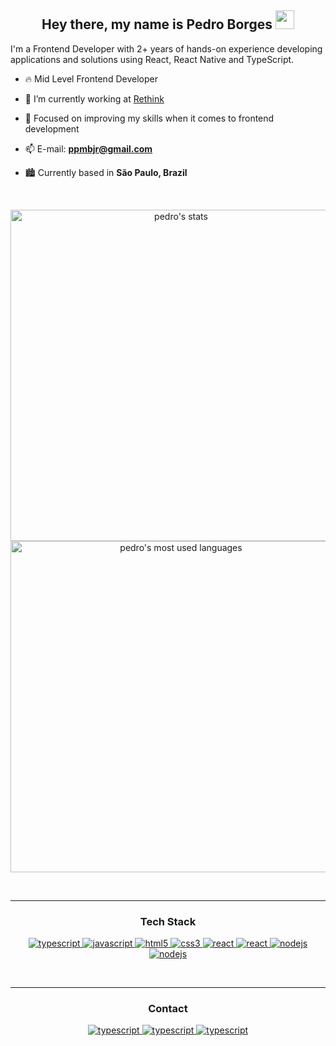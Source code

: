 <div align="center">
<h2> Hey there, my name is Pedro Borges <img src="https://github.com/pedropjr/pedropjr/blob/main/hi_gif.gif" width="30px"></h2>
</div>


I'm a Frontend Developer with 2+ years of hands-on experience developing applications and solutions using React, React Native and TypeScript.


- 🔥 Mid Level Frontend Developer

- 🔭 I’m currently working at [Rethink](https://rethink.dev/)

- 💬 Focused on improving my skills when it comes to frontend development

- 📫 E-mail: <b>ppmbjr@gmail.com</b>

- :cityscape: Currently based in <b>São Paulo, Brazil</b>


<br>

<p align="center">
<img width="530em" src="https://github-readme-stats.vercel.app/api?username=pedropjr&show_icons=true&theme=vision-friendly-dark" alt="pedro's stats"/>  
<img width="530em" src="https://github-readme-stats.vercel.app/api/top-langs/?username=pedropjr&layout=compact&theme=vision-friendly-dark" alt="pedro's most used languages"/>  
</p>

<br>
<hr>

<h3 align="center">Tech Stack</h3>
<p align="center">
    <a href="https://www.typescriptlang.org/" target="_blank"> 
    <img src="https://img.shields.io/badge/typescript-3178C6.svg?style=for-the-badge&logo=typescript&logoColor=white"
      alt="typescript"/>
  </a>
  <a href="https://developer.mozilla.org/en-US/docs/Web/JavaScript" target="_blank"> 
    <img src="https://img.shields.io/badge/Javascript-F7DF1E.svg?style=for-the-badge&logo=javascript&logoColor=black"
      alt="javascript"/> 
  </a>
  <a href="https://www.w3.org/html/" target="_blank"> 
    <img src="https://img.shields.io/badge/html-E34F26.svg?style=for-the-badge&logo=html5&logoColor=white"
      alt="html5"/> 
  </a>
  <a href="https://www.w3schools.com/css/" target="_blank">
    <img src="https://img.shields.io/badge/css-1572B6.svg?style=for-the-badge&logo=css3&logoColor=white"
      alt="css3"/>
  </a>
   <a href="https://reactnative.dev/" target="_blank"> 
    <img src="https://img.shields.io/badge/REACT_NATIVE-61DAFB.svg?style=for-the-badge&logo=react&logoColor=black"
      alt="react"/> 
  </a>
    <a href="https://reactjs.org/" target="_blank"> 
    <img src="https://img.shields.io/badge/reactjs-61DAFB.svg?style=for-the-badge&logo=react&logoColor=black"
      alt="react"/> 
  </a>
  <a href="https://nodejs.org" target="_blank"> 
    <img src="https://img.shields.io/badge/node.js-339933.svg?style=for-the-badge&logo=nodedotjs&logoColor=white"
      alt="nodejs"/> 
  </a>
    <a href="https://jestjs.io/" target="_blank"> 
    <img src="https://img.shields.io/badge/jest-16de1d.svg?style=for-the-badge&logo=jest&logoColor=white"
      alt="nodejs"/> 
  </a>
  </p>
  
  <br>
  <hr>
  
  <h3 align="center">Contact</h3>
  
  <p align="center">
    <a href="https://www.linkedin.com/in/pedro-borges-3613489a/" target="_blank"> 
    <img src="https://img.shields.io/badge/linkedin-3178C6.svg?style=for-the-badge&logo=linkedin&logoColor=white"
      alt="typescript"/>
  </a>
     <a href="https://stackoverflow.com/users/18283445/pedro-borges-jr" target="_blank"> 
    <img src="https://img.shields.io/badge/stackoverflow-f2720c.svg?style=for-the-badge&logo=stackoverflow&logoColor=white"
      alt="typescript"/>
  </a>
     <a href="mailto:ppmbjr@gmail.com"> 
    <img src="https://img.shields.io/badge/gmail-D14836.svg?style=for-the-badge&logo=gmail&logoColor=white"
      alt="typescript"/>
  </a>

  </p>

